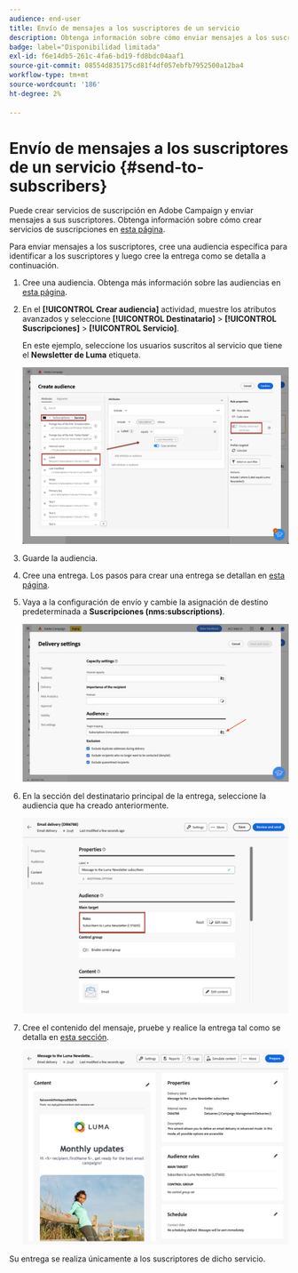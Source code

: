 ```yaml
---
audience: end-user
title: Envío de mensajes a los suscriptores de un servicio
description: Obtenga información sobre cómo enviar mensajes a los suscriptores de un servicio
badge: label="Disponibilidad limitada"
exl-id: f6e14db5-261c-4fa6-bd19-fd8bdc04aaf1
source-git-commit: 08554d835175cd81f4df057ebfb7952500a12ba4
workflow-type: tm+mt
source-wordcount: '186'
ht-degree: 2%

---
```


# Envío de mensajes a los suscriptores de un servicio {#send-to-subscribers}

Puede crear servicios de suscripción en Adobe Campaign y enviar mensajes a sus suscriptores. Obtenga información sobre cómo crear servicios de suscripciones en [esta página](../audience//manage-services.md#create-service).

Para enviar mensajes a los suscriptores, cree una audiencia específica para identificar a los suscriptores y luego cree la entrega como se detalla a continuación.

1. Cree una audiencia. Obtenga más información sobre las audiencias en [esta página](../audience/create-audience.md).

1. En el **[!UICONTROL Crear audiencia]** actividad, muestre los atributos avanzados y seleccione **[!UICONTROL Destinatario]** > **[!UICONTROL Suscripciones]** > **[!UICONTROL Servicio]**.

   En este ejemplo, seleccione los usuarios suscritos al servicio que tiene el **Newsletter de Luma** etiqueta.

   ![](assets/service-audience-subscribers.png)

1. Guarde la audiencia.
1. Cree una entrega. Los pasos para crear una entrega se detallan en [esta página](../msg/gs-messages.md#create-delivery).
1. Vaya a la configuración de envío y cambie la asignación de destino predeterminada a **Suscripciones (nms:subscriptions)**.

   ![](assets/service-delivery-change-mapping.png)

1. En la sección del destinatario principal de la entrega, seleccione la audiencia que ha creado anteriormente.

   ![](assets/service-delivery-targeting-subscribers.png)

1. Cree el contenido del mensaje, pruebe y realice la entrega tal como se detalla en [esta sección](../preview-test/preview-test.md).

   ![](assets/service-delivery-ready.png)

Su entrega se realiza únicamente a los suscriptores de dicho servicio.
